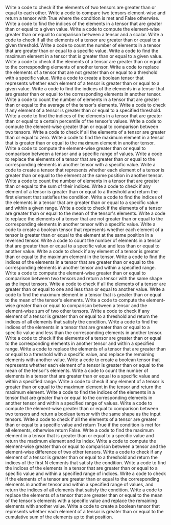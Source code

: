 Write a code to check if the elements of two tensors are greater than or equal to each other.
Write a code to compare two tensors element-wise and return a tensor with True where the condition is met and False otherwise.
Write a code to find the indices of the elements in a tensor that are greater than or equal to a given value.
Write a code to compute the element-wise greater than or equal to comparison between a tensor and a scalar.
Write a code to check if all the elements of a tensor are greater than or equal to a given threshold.
Write a code to count the number of elements in a tensor that are greater than or equal to a specific value.
Write a code to find the maximum element in a tensor that is greater than or equal to a given value.
Write a code to check if the elements of a tensor are greater than or equal to the corresponding elements of another tensor.
Write a code to replace the elements of a tensor that are not greater than or equal to a threshold with a specific value.
Write a code to create a boolean tensor that represents whether each element of a tensor is greater than or equal to a given value.
Write a code to find the indices of the elements in a tensor that are greater than or equal to the corresponding elements in another tensor.
Write a code to count the number of elements in a tensor that are greater than or equal to the average of the tensor's elements.
Write a code to check if any element of a tensor is greater than or equal to a specified threshold.
Write a code to find the indices of the elements in a tensor that are greater than or equal to a certain percentile of the tensor's values.
Write a code to compute the element-wise greater than or equal to comparison between two tensors.
Write a code to check if all the elements of a tensor are greater than or equal to zero.
Write a code to find the maximum element in a tensor that is greater than or equal to the maximum element in another tensor.
Write a code to compute the element-wise greater than or equal to comparison between a tensor and a specific range of values.
Write a code to replace the elements of a tensor that are greater than or equal to the corresponding elements in another tensor with a specific value.
Write a code to create a tensor that represents whether each element of a tensor is greater than or equal to the element at the same position in another tensor.
Write a code to count the number of elements in a tensor that are greater than or equal to the sum of their indices.
Write a code to check if any element of a tensor is greater than or equal to a threshold and return the first element that satisfies the condition.
Write a code to find the indices of the elements in a tensor that are greater than or equal to a specific value and within a given range.
Write a code to check if the elements of a tensor are greater than or equal to the mean of the tensor's elements.
Write a code to replace the elements of a tensor that are not greater than or equal to the corresponding elements in another tensor with a specific value.
Write a code to create a boolean tensor that represents whether each element of a tensor is greater than or equal to the element at the same position in a reversed tensor.
Write a code to count the number of elements in a tensor that are greater than or equal to a specific value and less than or equal to another value.
Write a code to check if any element of a tensor is greater than or equal to the maximum element in the tensor.
Write a code to find the indices of the elements in a tensor that are greater than or equal to the corresponding elements in another tensor and within a specified range.
Write a code to compute the element-wise greater than or equal to comparison between two tensors and return a tensor with the same shape as the input tensors.
Write a code to check if all the elements of a tensor are greater than or equal to one and less than or equal to another value.
Write a code to find the maximum element in a tensor that is greater than or equal to the mean of the tensor's elements.
Write a code to compute the element-wise greater than or equal to comparison between a tensor and the element-wise sum of two other tensors.
Write a code to check if any element of a tensor is greater than or equal to a threshold and return the indices of all elements that satisfy the condition.
Write a code to find the indices of the elements in a tensor that are greater than or equal to a specific value and less than the corresponding elements in another tensor.
Write a code to check if the elements of a tensor are greater than or equal to the corresponding elements in another tensor and within a specified range.
Write a code to replace the elements of a tensor that are greater than or equal to a threshold with a specific value, and replace the remaining elements with another value.
Write a code to create a boolean tensor that represents whether each element of a tensor is greater than or equal to the mean of the tensor's elements.
Write a code to count the number of elements in a tensor that are greater than or equal to a specific value and within a specified range.
Write a code to check if any element of a tensor is greater than or equal to the maximum element in the tensor and return the maximum element.
Write a code to find the indices of the elements in a tensor that are greater than or equal to the corresponding elements in another tensor and within a specified range of values.
Write a code to compute the element-wise greater than or equal to comparison between two tensors and return a boolean tensor with the same shape as the input tensors.
Write a code to check if all the elements of a tensor are greater than or equal to a specific value and return True if the condition is met for all elements, otherwise return False.
Write a code to find the maximum element in a tensor that is greater than or equal to a specific value and return the maximum element and its index.
Write a code to compute the element-wise greater than or equal to comparison between a tensor and the element-wise difference of two other tensors.
Write a code to check if any element of a tensor is greater than or equal to a threshold and return the indices of the first N elements that satisfy the condition.
Write a code to find the indices of the elements in a tensor that are greater than or equal to a specific value and within a specified range of indices.
Write a code to check if the elements of a tensor are greater than or equal to the corresponding elements in another tensor and within a specified range of values, and return the indices of all elements that satisfy the condition.
Write a code to replace the elements of a tensor that are greater than or equal to the mean of the tensor's elements with a specific value and replace the remaining elements with another value.
Write a code to create a boolean tensor that represents whether each element of a tensor is greater than or equal to the cumulative sum of the elements up to that position.
